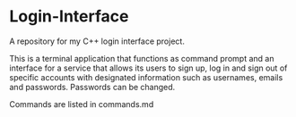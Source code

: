 # Login-Interface
A repository for my C++ login interface project.

This is a terminal application that functions as command prompt and an interface for a service 
that allows its users to sign up, log in and sign out of specific accounts with designated
information such as usernames, emails and passwords. Passwords can be changed.

Commands are listed in commands.md


